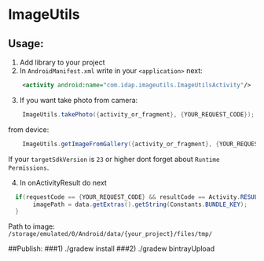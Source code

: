 # ImageUtils

## Usage:
1. Add library to your project
2. In `AndroidManifest.xml` write in your `<application>` next:

 ```xml
     <activity android:name="com.idap.imageutils.ImageUtilsActivity"/>
 ```
 
3. If you want take photo from camera:

 ```java
     ImageUtils.takePhoto({activity_or_fragment}, {YOUR_REQUEST_CODE});
 ```
 from device:
 ```java
     ImageUtils.getImageFromGallery({activity_or_fragment}, {YOUR_REQUEST_CODE});
 ```
 If your `targetSdkVersion` is `23` or higher dont forget about `Runtime Permissions`.

4. In onActivityResult do next

 ```java
   if(requestCode == {YOUR_REQUEST_CODE} && resultCode == Activity.RESULT_OK){
        imagePath = data.getExtras().getString(Constants.BUNDLE_KEY);
   }
 ```
 Path to image: `/storage/emulated/0/Android/data/{your_project}/files/tmp/`

##Publish:
###1) ./gradew install
###2) ./gradew bintrayUpload
